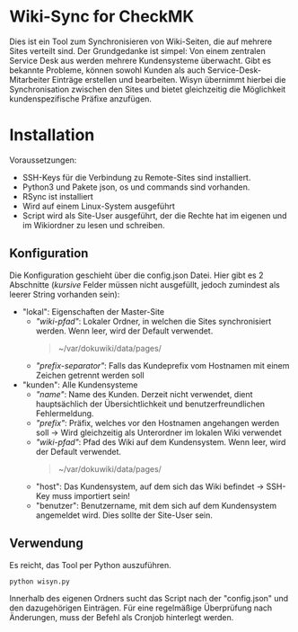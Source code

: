 # Wiki-Sync for CheckMK

Dies ist ein Tool zum Synchronisieren von Wiki-Seiten, die auf mehrere Sites verteilt sind.
Der Grundgedanke ist simpel: Von einem zentralen Service Desk aus werden mehrere Kundensysteme überwacht. Gibt es bekannte Probleme, können sowohl Kunden als auch Service-Desk-Mitarbeiter Einträge erstellen und bearbeiten. Wisyn übernimmt hierbei die Synchronisation zwischen den Sites und bietet gleichzeitig die Möglichkeit kundenspezifische Präfixe anzufügen.


# Installation

Voraussetzungen:
- SSH-Keys für die Verbindung zu Remote-Sites sind installiert.
- Python3 und Pakete json, os und commands sind vorhanden.
- RSync ist installiert
- Wird auf einem Linux-System ausgeführt
- Script wird als Site-User ausgeführt, der die Rechte hat im eigenen und im Wikiordner zu lesen und schreiben.

## Konfiguration
Die Konfiguration geschieht über die config.json Datei. Hier gibt es 2 Abschnitte (_kursive_ Felder müssen nicht ausgefüllt, jedoch zumindest als leerer String vorhanden sein):
- "lokal": Eigenschaften der Master-Site
    * _"wiki-pfad"_: Lokaler Ordner, in welchen die Sites synchronisiert werden. Wenn leer, wird der Default verwendet.
        >~/var/dokuwiki/data/pages/
    * _"prefix-separator"_: Falls das Kundeprefix vom Hostnamen mit einem Zeichen getrennt werden soll
- "kunden": Alle Kundensysteme
    * _"name"_: Name des Kunden. Derzeit nicht verwendet, dient hauptsächlich der Übersichtlichkeit und benutzerfreundlichen Fehlermeldung.
    * _"prefix"_: Präfix, welches vor den Hostnamen angehangen werden soll -> Wird gleichzeitig als Unterordner im lokalen Wiki verwendet
    * _"wiki-pfad"_: Pfad des Wiki auf dem Kundensystem. Wenn leer, wird der Default verwendet.
        >~/var/dokuwiki/data/pages/
    * "host": Das Kundensystem, auf dem sich das Wiki befindet -> SSH-Key muss importiert sein!
    * "benutzer": Benutzername, mit dem sich auf dem Kundensystem angemeldet wird. Dies sollte der Site-User sein.
    
## Verwendung
Es reicht, das Tool per Python auszuführen.

    python wisyn.py
    
Innerhalb des eigenen Ordners sucht das Script nach der "config.json" und den dazugehörigen Einträgen.
Für eine regelmäßige Überprüfung nach Änderungen, muss der Befehl als Cronjob hinterlegt werden.

